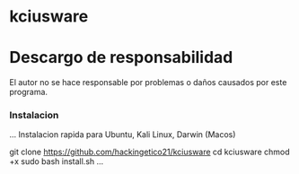 # kciusware
# Descargo de responsabilidad
El autor no se hace responsable por problemas o daños causados por este programa.
### Instalacion
...
Instalacion rapida para Ubuntu, Kali Linux, Darwin (Macos)

git clone https://github.com/hackingetico21/kciusware 
cd kciusware
chmod +x 
sudo bash install.sh
...
